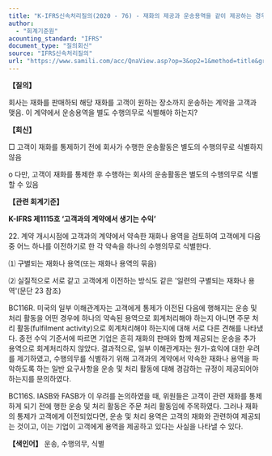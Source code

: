 ```yaml
---
title: "K-IFRS신속처리질의(2020 - 76) - 재화의 제공과 운송용역을 같이 제공하는 경우, 수행의무의 식별"
author:
  - "회계기준원"
acounting_standard: "IFRS"
document_type: "질의회신"
source: "IFRS신속처리질의"
url: "https://www.samili.com/acc/QnaView.asp?op=3&op2=1&method=title&group=2124-15;1&orgcode=3&searchword=&page=27&code=K%2DIFRS%EC%8B%A0%EC%86%8D%EC%B2%98%EB%A6%AC%EC%A7%88%EC%9D%98%2D76%3A202009"
---
```

**【질의】**

  

회사는 재화를 판매하되 해당 재화를 고객이 원하는 장소까지 운송하는 계약을 고객과 맺음. 이 계약에서 운송용역을 별도 수행의무로 식별해야 하는지?

  
  

**【회신】**

  

□ 고객이 재화를 통제하기 전에 회사가 수행한 운송활동은 별도의 수행의무로 식별하지 않음

  

o 다만, 고객이 재화를 통제한 후 수행하는 회사의 운송활동은 별도의 수행의무로 식별할 수 있음

  
  

**【관련 회계기준】**

  

**K-IFRS 제1115호 ‘고객과의 계약에서 생기는 수익’**

  

22\. 계약 개시시점에 고객과의 계약에서 약속한 재화나 용역을 검토하여 고객에게 다음 중 어느 하나를 이전하기로 한 각 약속을 하나의 수행의무로 식별한다.

⑴ 구별되는 재화나 용역(또는 재화나 용역의 묶음)

⑵ 실질적으로 서로 같고 고객에게 이전하는 방식도 같은 '일련의 구별되는 재화나 용역'(문단 23 참조)

  

BC116R. 미국의 일부 이해관계자는 고객에게 통제가 이전된 다음에 행해지는 운송 및 처리 활동을 어떤 경우에 하나의 약속된 용역으로 회계처리해야 하는지 아니면 주문 처리 활동(fulfilment activity)으로 회계처리해야 하는지에 대해 서로 다른 견해를 나타냈다. 종전 수익 기준서에 따르면 기업은 흔히 재화의 판매와 함께 제공되는 운송을 추가 용역으로 회계처리하지 않았다. 결과적으로, 일부 이해관계자는 원가-효익에 대한 우려를 제기하였고, 수행의무를 식별하기 위해 고객과의 계약에서 약속한 재화나 용역을 파악하도록 하는 일반 요구사항을 운송 및 처리 활동에 대해 경감하는 규정이 제공되어야 하는지를 문의하였다.

  

BC116S. IASB와 FASB가 이 우려를 논의하였을 때, 위원들은 고객이 관련 재화를 통제하게 되기 전에 행한 운송 및 처리 활동은 주문 처리 활동임에 주목하였다. 그러나 재화의 통제가 고객에게 이전되었다면, 운송 및 처리 용역은 고객의 재화와 관련하여 제공되는 것이고, 이는 기업이 고객에게 용역을 제공하고 있다는 사실을 나타낼 수 있다.

  
  

**【색인어】** 운송, 수행의무, 식별
